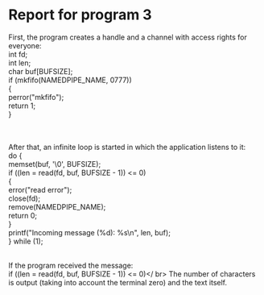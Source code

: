 # Report for program 3

First, the program creates a handle and a channel with access rights for everyone: </br>
int fd; </br>
int len;</br>
char buf[BUFSIZE];</br>
if (mkfifo(NAMEDPIPE_NAME, 0777))</br>
{ </br>
perror("mkfifo");</br>
return 1;</br>
}</br>
</br></br>

After that, an infinite loop is started in which the application listens to it: </br>
do {</br>
memset(buf, '\0', BUFSIZE);</br>
if ((len = read(fd, buf, BUFSIZE - 1)) <= 0) </br>
{</br>
error("read error");</br>
close(fd);</br>
remove(NAMEDPIPE_NAME);</br>
return 0;</br>
}</br>
printf("Incoming message (%d): %s\n", len, buf);</br>
} while (1);</br></br>

If the program received the message: </br>
if ((len = read(fd, buf, BUFSIZE - 1)) <= 0)</ br>
The number of characters is output (taking into account the terminal zero) and the text itself.</br></br>
